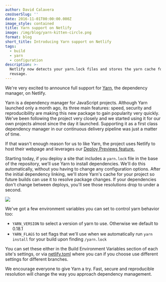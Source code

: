 ```yaml
---
author: David Calavera
cmsUserSlug: ''
date: 2016-11-01T00:00:00.000Z
image_style: contained
title: Yarn support on Netlify
image: /img/blog/yarn-kitten-circle.png
format: blog
short_title: Introducing Yarn support on Netlify
tags:
  - build
  - yarn
  - configuration
description: >-
  Netlify now detects your yarn.lock files and stores the yarn cache for
  reusage.
---
```

We're very excited to announce full support for [Yarn](https://yarnpkg.com), the dependency manager, on Netlify.

Yarn is a dependency manager for JavaScript projects. Although Yarn launched only a month ago, its three main features: speed, security and reproducibility are making this new package to gain popularity very quickly. We've been following the project very closely and we started using it for our own projects almost since the day it launched. Supporting it as a first class dependency manager in our continuous delivery pipeline was just a matter of time.

If that wasn't enough reason for us to like Yarn, the project uses Netlify to host their webpage and leverages our [Deploy Previews feature.](https://www.netlify.com/blog/2016/07/20/introducing-deploy-previews-in-netlify/)

Starting today, if you deploy a site that includes a `yarn.lock` file in the base of the repository, we'll use Yarn to install dependencies. We'll do this automatically, without you having to change any configuration options. After the initial dependency linking, we'll store Yarn's cache for your project so future builds can use it to resolve package changes. If your dependencies don't change between deploys, you'll see those resolutions drop to under a second.

![](/img/blog/yarn-log.png)

We've got a few environment variables you can set to control yarn behavior too:

* `YARN_VERSION` to select a version of yarn to use.  Otherwise we default to 0.18.1
* `YARN_FLAGS` to set flags that we'll use when we automatically run `yarn install` for your build upon finding `/yarn.lock`

You can set these either in the Build Environment Variables section of each site's settings, or via [netlify.toml](https://www.netlify.com/docs/continuous-deployment/#deploy-contexts) where you can if you choose use different settings for different branches.

We encourage everyone to give Yarn a try. Fast, secure and reproducible resolution will change the way you approach dependency management.


